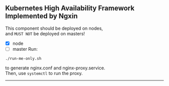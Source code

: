 Kubernetes High Availability Framework Implemented by Ngxin
---
This component should be deployed on nodes,  
and `MUST NOT` be deployed on masters!   
- [x] node
- [ ] master
Run:
```
./run-me-only.sh
```
to generate nginx.conf and nginx-proxy.service.  
Then, use `systemctl` to run the proxy.  

---
